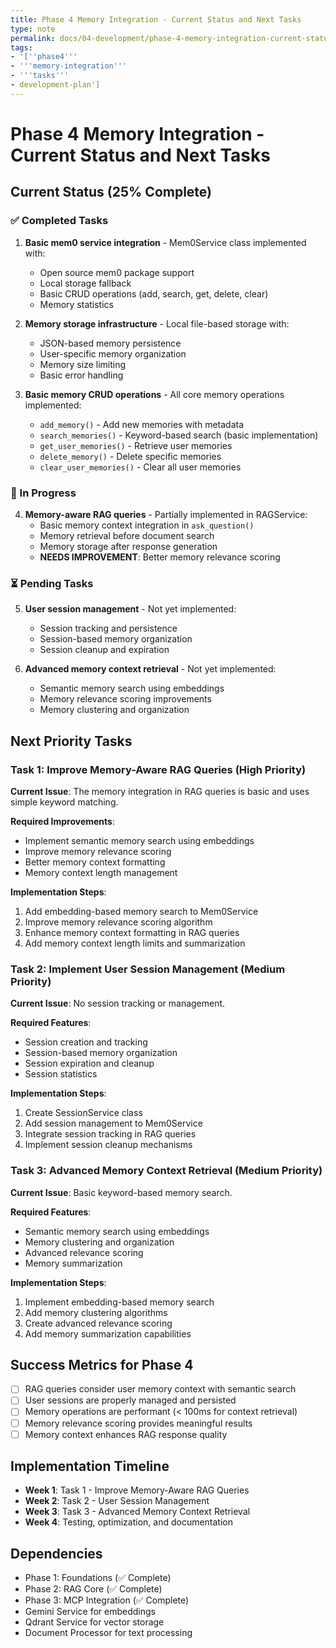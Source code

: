 ```yaml
---
title: Phase 4 Memory Integration - Current Status and Next Tasks
type: note
permalink: docs/04-development/phase-4-memory-integration-current-status-and-next-tasks
tags:
- '[''phase4'''
- '''memory-integration'''
- '''tasks'''
- development-plan']
---
```


# Phase 4 Memory Integration - Current Status and Next Tasks

## Current Status (25% Complete)

### ✅ Completed Tasks
1. **Basic mem0 service integration** - Mem0Service class implemented with:
   - Open source mem0 package support
   - Local storage fallback
   - Basic CRUD operations (add, search, get, delete, clear)
   - Memory statistics

2. **Memory storage infrastructure** - Local file-based storage with:
   - JSON-based memory persistence
   - User-specific memory organization
   - Memory size limiting
   - Basic error handling

3. **Basic memory CRUD operations** - All core memory operations implemented:
   - `add_memory()` - Add new memories with metadata
   - `search_memories()` - Keyword-based search (basic implementation)
   - `get_user_memories()` - Retrieve user memories
   - `delete_memory()` - Delete specific memories
   - `clear_user_memories()` - Clear all user memories

### 🔄 In Progress
4. **Memory-aware RAG queries** - Partially implemented in RAGService:
   - Basic memory context integration in `ask_question()`
   - Memory retrieval before document search
   - Memory storage after response generation
   - **NEEDS IMPROVEMENT**: Better memory relevance scoring

### ⏳ Pending Tasks
5. **User session management** - Not yet implemented:
   - Session tracking and persistence
   - Session-based memory organization
   - Session cleanup and expiration

6. **Advanced memory context retrieval** - Not yet implemented:
   - Semantic memory search using embeddings
   - Memory relevance scoring improvements
   - Memory clustering and organization

## Next Priority Tasks

### Task 1: Improve Memory-Aware RAG Queries (High Priority)
**Current Issue**: The memory integration in RAG queries is basic and uses simple keyword matching.

**Required Improvements**:
- Implement semantic memory search using embeddings
- Improve memory relevance scoring
- Better memory context formatting
- Memory context length management

**Implementation Steps**:
1. Add embedding-based memory search to Mem0Service
2. Improve memory relevance scoring algorithm
3. Enhance memory context formatting in RAG queries
4. Add memory context length limits and summarization

### Task 2: Implement User Session Management (Medium Priority)
**Current Issue**: No session tracking or management.

**Required Features**:
- Session creation and tracking
- Session-based memory organization
- Session expiration and cleanup
- Session statistics

**Implementation Steps**:
1. Create SessionService class
2. Add session management to Mem0Service
3. Integrate session tracking in RAG queries
4. Implement session cleanup mechanisms

### Task 3: Advanced Memory Context Retrieval (Medium Priority)
**Current Issue**: Basic keyword-based memory search.

**Required Features**:
- Semantic memory search using embeddings
- Memory clustering and organization
- Advanced relevance scoring
- Memory summarization

**Implementation Steps**:
1. Implement embedding-based memory search
2. Add memory clustering algorithms
3. Create advanced relevance scoring
4. Add memory summarization capabilities

## Success Metrics for Phase 4
- [ ] RAG queries consider user memory context with semantic search
- [ ] User sessions are properly managed and persisted
- [ ] Memory operations are performant (< 100ms for context retrieval)
- [ ] Memory relevance scoring provides meaningful results
- [ ] Memory context enhances RAG response quality

## Implementation Timeline
- **Week 1**: Task 1 - Improve Memory-Aware RAG Queries
- **Week 2**: Task 2 - User Session Management
- **Week 3**: Task 3 - Advanced Memory Context Retrieval
- **Week 4**: Testing, optimization, and documentation

## Dependencies
- Phase 1: Foundations (✅ Complete)
- Phase 2: RAG Core (✅ Complete)
- Phase 3: MCP Integration (✅ Complete)
- Gemini Service for embeddings
- Qdrant Service for vector storage
- Document Processor for text processing